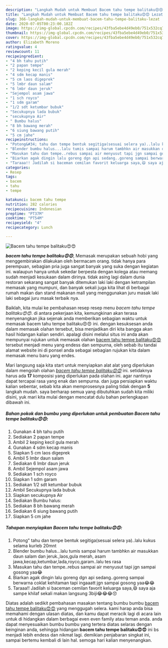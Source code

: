 ```yaml
---
description: "Langkah Mudah untuk Membuat Bacem tahu tempe balitaku😍😍 Lezat"
title: "Langkah Mudah untuk Membuat Bacem tahu tempe balitaku😍😍 Lezat"
slug: 366-langkah-mudah-untuk-membuat-bacem-tahu-tempe-balitaku-lezat
date: 2020-07-05T00:23:00.182Z
image: https://img-global.cpcdn.com/recipes/43fba5ebe4d49eb0/751x532cq70/bacem-tahu-tempe-balitaku😍😍-foto-resep-utama.jpg
thumbnail: https://img-global.cpcdn.com/recipes/43fba5ebe4d49eb0/751x532cq70/bacem-tahu-tempe-balitaku😍😍-foto-resep-utama.jpg
cover: https://img-global.cpcdn.com/recipes/43fba5ebe4d49eb0/751x532cq70/bacem-tahu-tempe-balitaku😍😍-foto-resep-utama.jpg
author: Elizabeth Moreno
ratingvalue: 4
reviewcount: 11
recipeingredient:
- "4 bh tahu putih"
- "2 papan tempe"
- "2 keping kecil gula merah"
- "4 sdm kecap manis"
- "5 cm laos digeprek"
- "5 lmbr daun salam"
- "6 lmbr daun jeruk"
- "Sejempol asam jawa"
- "1 sch royco"
- "1 sdm garam"
- "1/2 sdt ketumbar bubuk"
- "Secukupnya lada bubuk"
- "secukupnya Air"
- " Bumbu halus"
- "8 bh bawang merah"
- "6 siung bawang putih"
- "5 cm jahe"
recipeinstructions:
- "Potong&#34; tahu dan tempe bentuk segitiga(sesuai selera ya)..lalu kukus selama kurleb 20mnt"
- "Blender bumbu halus...lalu tumis sampai harum tambhkn air masukkan daun salam dan jeruk.,laos,gula merah, asam jawa,kecap,ketumbar,lada,royco,garam..lalu tes rasa"
- "Masukan tahu dan tempe..rebus sampai air menyusut tapi jgn sampai gosong yaa😂"
- "Biarkan agak dingin lalu goreng dgn api sedang..goreng sampai berwarna coklat kehitaman tapi ingaaatt jgn sampai gosong yaa😂😂"
- "Taraaa!! Jadilah si baceman cemilan favorit keluarga saya,😄 saya aja sampe khilaf sekali makan langsung 3biji😂😂😂😚"
categories:
- Resep
tags:
- bacem
- tahu
- tempe

katakunci: bacem tahu tempe 
nutrition: 282 calories
recipecuisine: Indonesian
preptime: "PT37M"
cooktime: "PT54M"
recipeyield: "4"
recipecategory: Lunch

---
```



![Bacem tahu tempe balitaku😍😍](https://img-global.cpcdn.com/recipes/43fba5ebe4d49eb0/751x532cq70/bacem-tahu-tempe-balitaku😍😍-foto-resep-utama.jpg)

<b><i>bacem tahu tempe balitaku😍😍</i></b>, Memasak merupakan sebuah hobi yang menggembirakan dilakukan oleh bermacam orang. tidak hanya para perempuan, sebagian pria juga sangat banyak yang suka dengan kegiatan ini. walaupun hanya untuk sekedar berpesta dengan kolega atau memang sudah menjadi kesukaan dalam dirinya. tidak asing lagi dalam dunia restoran sekarang sangat banyak ditemukan laki laki dengan ketrampilan memasak yang mumpuni, dan banyak sekali juga kita lihat di berbagai rumah makan dan stand makanan mall yang menggunakan juru masak laki laki sebagai juru masak terbaik nya.



Baiklah, kita mulai ke pembahasan resep resep menu <i>bacem tahu tempe balitaku😍😍</i>. di antara pekerjaan kita, kemungkinan akan terasa menyenangkan jika sejenak anda memberikan sebagian waktu untuk memasak bacem tahu tempe balitaku😍😍 ini. dengan kesuksesan anda dalam memasak olahan tersebut, bisa menjadikan diri kita bangga akan hasil hidangan kalian sendiri. apalagi disini melalui situs ini anda akan mempunyai rujukan untuk memasak olahan <u>bacem tahu tempe balitaku😍😍</u> tersebut menjadi menu yang endess dan sempurna, oleh sebab itu tandai alamat website ini di ponsel anda sebagai sebagian rujukan kita dalam memasak menu baru yang endes.


Mari langsung saja kita start untuk menyiapkan alat alat yang diperlukan dalam mengolah olahan <u><i>bacem tahu tempe balitaku😍😍</i></u> ini. setidaknya harus ada <b>17</b> komposisi yang diperlukan pada olahan ini. agar nantinya dapat tercapai rasa yang enak dan sempurna. dan juga persiapkan waktu kalian sebentar, sebab kita akan memprosesnya paling tidak dengan <b>5</b> langkah mudah. saya berharap semua yang dibutuhkan sudah kita miliki disini, yuk mari kita mulai dengan mencatat dulu bahan perlengkapan dibawah ini.

<!--inarticleads1-->

##### Bahan pokok dan bumbu yang diperlukan untuk pembuatan Bacem tahu tempe balitaku😍😍:

1. Gunakan 4 bh tahu putih
1. Sediakan 2 papan tempe
1. Ambil 2 keping kecil gula merah
1. Gunakan 4 sdm kecap manis
1. Siapkan 5 cm laos digeprek
1. Ambil 5 lmbr daun salam
1. Sediakan 6 lmbr daun jeruk
1. Ambil Sejempol asam jawa
1. Sediakan 1 sch royco
1. Siapkan 1 sdm garam
1. Sediakan 1/2 sdt ketumbar bubuk
1. Ambil Secukupnya lada bubuk
1. Siapkan secukupnya Air
1. Sediakan  Bumbu halus:
1. Sediakan 8 bh bawang merah
1. Sediakan 6 siung bawang putih
1. Siapkan 5 cm jahe




<!--inarticleads2-->

##### Tahapan menyiapkan Bacem tahu tempe balitaku😍😍:

1. Potong&#34; tahu dan tempe bentuk segitiga(sesuai selera ya)..lalu kukus selama kurleb 20mnt
1. Blender bumbu halus...lalu tumis sampai harum tambhkn air masukkan daun salam dan jeruk.,laos,gula merah, asam jawa,kecap,ketumbar,lada,royco,garam..lalu tes rasa
1. Masukan tahu dan tempe..rebus sampai air menyusut tapi jgn sampai gosong yaa😂
1. Biarkan agak dingin lalu goreng dgn api sedang..goreng sampai berwarna coklat kehitaman tapi ingaaatt jgn sampai gosong yaa😂😂
1. Taraaa!! Jadilah si baceman cemilan favorit keluarga saya,😄 saya aja sampe khilaf sekali makan langsung 3biji😂😂😂😚




Diatas adalah sedikit pembahasan masakan tentang bumbu bumbu <u>bacem tahu tempe balitaku😍😍</u> yang menggugah selera. kami harap anda bisa memahami dengan ulasan diatas, dan kamu dapat meracik lagi di acara lain untuk di hidangkan dalam berbagai even even family atau teman anda. anda dapat menyesuaikan bumbu bumbu yang tertera diatas selaras dengan keinginan anda, sehingga hidangan <b>bacem tahu tempe balitaku😍😍</b> ini bs menjadi lebih endess dan nikmat lagi. demikian penjabaran singkat ini, sampai bertemu kembali di lain hal. semoga hari kalian menyenangkan.
